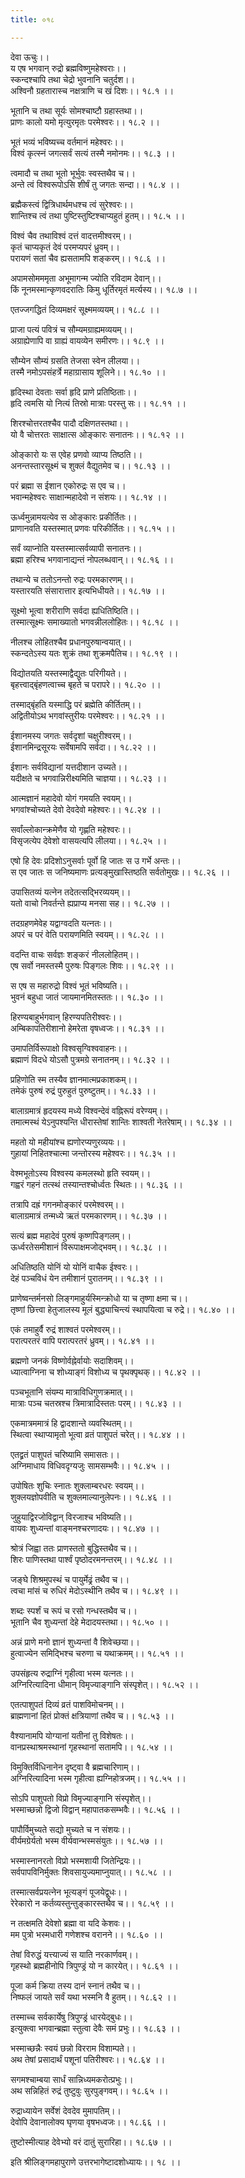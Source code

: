 ```yaml
---
title: ०१८

---
```

देवा ऊचुः।।  
य एष भगवान् रुद्रो ब्रह्मविष्णुमहेश्वराः।।  
स्कन्दश्चापि तथा चेद्रो भुवनानि चतुर्दश।।  
अश्विनौ ग्रहतारास्च नक्षत्राणि च खं दिशः।। १८.१ ।।  
  
भूतानि च तथा सूर्यः सोमश्चाष्टौ ग्रहास्तथा।।  
प्राणः कालो यमो मृत्युरमृतः परमेश्वरः।। १८.२ ।।  
  
भूतं भव्यं भविष्यच्च वर्तमानं महेश्वरः।।  
विश्वं कृत्स्नं जगत्सर्वं सत्यं तस्मै नमोनमः।। १८.३ ।।  
  
त्वमादौ च तथा भूतो भूर्भुवः स्वस्तथैव च।।  
अन्ते त्वं विश्वरूपोऽसि शीर्षं तु जगतः सन्दा।। १८.४ ।।  
  
ब्रह्मैकस्त्वं द्वित्रिधार्थमधश्च त्वं सुरेश्वरः।।  
शान्तिश्च त्वं तथा पुष्टिस्तुष्टिश्चाप्यहुतं हुतम्।। १८.५ ।।  
  
विश्वं चैव तथाविश्वं दत्तं वादत्तमीश्वरम्।।  
कृतं चाप्यकृतं देवं परमप्यपरं ध्रुवम्।।  
परायणं सतां चैव ह्यसतामपि शङ्करम्।। १८.६ ।।  
  
अपामसोमममृता अभूमागन्म ज्योति रविदाम देवान्।।  
किं नूनमस्मान्कृणवदरातिः किमु धूर्तिरमृतं मर्त्यस्य।। १८.७ ।।  
  
एतज्जगद्धितं दिव्यमक्षरं सूक्ष्ममव्ययम्।। १८.८ ।।  
  
प्राजा पत्यं पवित्रं च सौम्यमग्राह्यमव्ययम्।।  
अग्राह्येणापि वा ग्राह्यं वायव्येन समीरणः।। १८.९ ।।  
  
सौम्येन सौम्यं ग्रसति तेजसा स्वेन लीलया।।  
तस्मै नमोऽपसंहर्त्रे महाग्रासाय शूलिने।। १८.१० ।।  
  
हृदिस्था देवताः सर्वा हृदि प्राणे प्रतिष्ठिताः।।  
हृदि त्वमसि यो नित्यं तिस्रो मात्राः परस्तु सः।। १८.११ ।।  
  
शिरश्चोत्तरतश्चैव पादौ दक्षिणतस्तथा।।  
यो वै चोत्तरतः साक्षात्स ओङ्कारः सनातनः।। १८.१२ ।।  
  
ओङ्कारो यः स एवेह प्रणवो व्याप्य तिष्ठति।।  
अनन्तस्तारसूक्ष्मं च शुक्लं वैद्युतमेव च।। १८.१३ ।।  
  
परं ब्रह्मा स ईशान एकोरुद्रः स एव च।।  
भवान्महेश्वरः साक्षान्महादेवो न संशयः।। १८.१४ ।।  
  
ऊर्ध्वमुन्नामयत्येव स ओङ्कारः प्रकीर्तितः।।  
प्राणानवति यस्तस्मात् प्रणवः परिकीर्तितः।। १८.१५ ।।  
  
सर्वं व्याप्नोति यस्तस्मात्सर्वव्यापी सनातनः।।  
ब्रह्मा हरिश्च भगवानाद्यन्तं नोपलब्धवान्।। १८.१६ ।।  
  
तथान्ये च ततोऽनन्तो रुद्रः परमकारणम्।।  
यस्तारयति संसारात्तार इत्यभिधीयते।। १८.१७ ।।  
  
सूक्ष्मो भूत्वा शरीराणि सर्वदा ह्यधितिष्ठिति।।  
तस्मात्सूक्ष्मः समाख्यातो भगवन्नीललोहितः।। १८.१८ ।।  
  
नीलश्च लोहितश्चैव प्रधानपुरुषान्वयात्।।  
स्कन्दतेऽस्य यतः शुक्रं तथा शुक्रमपैतिच।। १८.१९ ।।  
  
विद्योतयति यस्तस्माद्वैद्युतः परिगीयते।।  
बृहत्त्वाद्बृंहणत्वाच्च बृहते च परापरे।। १८.२० ।।  
  
तस्माद्बृंहति यस्माद्धि परं ब्रह्मेति कीर्तितम्।।  
अद्वितीयोऽथ भगवांस्तुरीयः परमेश्वरः।। १८.२१ ।।  
  
ईशानमस्य जगतः सर्वदृशां चक्षुरीश्वरम्।।  
ईशानमिन्द्रसूरयः सर्वेषामपि सर्वदा।। १८.२२ ।।  
  
ईशानः सर्वविद्यानां यत्तदीशान उच्यते।।  
यदीक्षते च भगवान्निरीक्ष्यमिति चाज्ञया।। १८.२३ ।।  
  
आत्मज्ञानं महादेवो योगं गमयति स्वयम्।।  
भगवांश्चोच्यते देवो देवदेवो महेश्वरः।। १८.२४ ।।  
  
सर्वांल्लोकान्क्रमेणैव यो गृह्णति महेश्वरः।।  
विसृजत्येप देवेशो वासयत्यपि लीलया।। १८.२५ ।।  
  
एषो हि देवः प्रदिशोऽनुसर्वाः पूर्वो हि जातः स उ गर्भे अन्तः।।  
स एव जातः स जनिष्यमाणः प्रत्यङ्मुखास्तिष्ठति सर्वतोमुखः।। १८.२६ ।।  
  
उपासितव्यं यत्नेन तदेतत्सद्भिरव्ययम्।।  
यतो वाचो निवर्तन्ते ह्यप्राप्य मनसा सह।। १८.२७ ।।  
  
तदग्रहणमेवेह यद्वाग्वदति यत्नतः।।  
अपरं च परं वेति परायणमिति स्वयम्।। १८.२८ ।।  
  
वदन्ति वाचः सर्वज्ञः शङ्करं नीललोहितम्।।  
एष सर्वो नमस्तस्मै पुरुषः पिङ्गलः शिवः।। १८.२९ ।।  
  
स एष स महारुद्रो विश्वं भूतं भविष्यति।।  
भुवनं बहुधा जातं जायमानमितस्ततः।। १८.३० ।।  
  
हिरण्यबाहुर्भगवान् हिरण्यपतिरीश्वरः।।  
अम्बिकापतिरीशानो हेमरेता वृषध्वजः।। १८.३१ ।।  
  
उमापतिर्विरूपाक्षो विश्वसृग्विश्ववाहनः।।  
ब्रह्माणं विदधे योऽसौ पुत्रमग्रे सनातनम्।। १८.३२ ।।  
  
प्रहिणोति स्म तस्यैव ज्ञानमात्मप्रकाशकम्।।  
तमेकं पुरुषं रुद्रं पुरुहुतं पुरुष्टुतम्।। १८.३३ ।।  
  
बालाग्रमात्रं हृदयस्य मध्ये विश्वन्देवं वह्निरूपं वरेण्यम्।।  
तमात्मस्थं येऽनुपश्यन्ति धीरास्तेषां शान्तिः शाश्वती नेतरेषाम्।। १८.३४ ।।  
  
महतो यो महीयांश्च ह्यणोरप्यणुरव्ययः।।  
गुहायां निहितश्चात्मा जन्तोरस्य महेश्वरः।। १८.३५ ।।  
  
वेश्मभूतोऽस्य विश्वस्य कमलस्थो हृति स्वयम्।।  
गह्वरं गहनं तत्स्थं तस्यान्तश्चोर्ध्वतः स्थितः।। १८.३६ ।।  
  
तत्रापि दह्रं गगनमोङ्कारं परमेश्वरम्।।  
बालाग्रमात्रं तन्मध्ये ऋतं परमकारणम्।। १८.३७ ।।  
  
सत्यं ब्रह्म महादेवं पुरुषं कृष्णपिङ्गलम्।।  
ऊर्ध्वरतेसमीशानं विरूपाक्षमजोद्भवम्।। १८.३८ ।।  
  
अधितिष्ठति योनिं यो योनिं वाचैक ईश्वरः।।  
देहं पञ्चविधं येन तमीशानं पुरातनम्।। १८.३९ ।।  
  
प्राणेष्वन्तर्मनसो लिङ्गमाहुर्यस्मिन्क्रोधो या च तृष्णा क्षमा च।।  
तृष्णां छित्त्वा हेतुजालस्य मूलं बुद्ध्याचिन्त्यं स्थापयित्वा च रुद्रे।। १८.४० ।।  
  
एकं तमाहुर्वै रुद्रं शाश्वतं परमेश्वरम्।।  
परात्परतरं वापि परात्परतरं ध्रुवम्।। १८.४१ ।।  
  
ब्रह्मणो जनकं विष्णोर्वह्नेर्वायोः सदाशिवम्।।  
ध्यात्वाग्निना च शोध्याङ्गं विशोध्य च पृथक्पृथक्।। १८.४२ ।।  
  
पञ्चभूतानि संयम्य मात्राविधिगुणक्रमात्।।  
मात्राः पञ्च चतस्रश्च त्रिमात्रादिस्ततः परम्।। १८.४३ ।।  
  
एकमात्रममात्रं हि द्वादशान्ते व्यवस्थितम्।।  
स्थित्वा स्थाप्यामृतो भूत्वा व्रतं पाशुपतं चरेत्।। १८.४४ ।।  
  
एतद्व्रतं पाशुपतं चरिष्यामि समासतः।।  
अग्निमाधाय विधिवदृग्यजुः सामसम्भवैः।। १८.४५ ।।  
  
उपोषितः शुचिः स्नातः शुक्लाम्बरधरः स्वयम्।।  
शुक्लयज्ञोपवीति च शुक्लमाल्यानुलेपनः।। १८.४६ ।।  
  
जुहुयाद्विरजोविद्वान् विरजाश्च भविष्यति।।  
वायवः शुध्यन्तां वाङ्मनश्चरणादयः।। १८.४७ ।।  
  
श्रोत्रं जिह्वा ततः प्राणस्ततो बुद्धिस्तथैव च।।  
शिरः पाणिस्तथा पार्श्वं पृष्ठोदरमनन्तरम्।। १८.४८ ।।  
  
जङ्घे शिश्रमुपस्थं च पायुर्मेढ्रं तथैव च।।  
त्वचा मांसं च रुधिरं मेदोऽस्थीनि तथैव च।। १८.४९ ।।  
  
शब्दः स्पर्शं च रूपं च रसो गन्धस्तथैव च।।  
भूतानि चैव शुध्यन्तां देहे मेदादयस्तथा।। १८.५० ।।  
  
अन्नं प्राणे मनो ज्ञानं शुध्यन्तां वै शिवेच्छया।।  
हुत्वाज्येन समिद्भिश्च चरुणा च यथाक्रमम्।। १८.५१ ।।  
  
उपसंहृत्य रुद्राग्निं गृहीत्वा भस्म यत्नतः।।  
अग्निरित्यादिना धीमान् विमृज्याङ्गानि संस्पृशेत्।। १८.५२ ।।  
  
एतत्पाशुपतं दिव्यं व्रतं पाशविमोचनम्।।  
ब्राह्मणानां हितं प्रोक्तं क्षत्रियाणां तथैव च।। १८.५३ ।।  
  
वैश्यानामपि योग्यानां यतीनां तु विशेषतः।।  
वानप्रस्थाश्रमस्थानां गृहस्थानां सतामपि।। १८.५४ ।।  
  
विमुक्तिर्विधिनानेन दृष्ट्वा वै ब्रह्मचारिणाम्।।  
अग्निरित्यादिना भस्म गृहीत्वा ह्यग्निहोत्रजम्।। १८.५५ ।।  
  
सोऽपि पाशुपतो विप्रो विमृज्याङ्गानि संस्पृशेत्।।  
भस्माच्छन्नो द्विजो विद्वान् महापातकसम्भवैः।। १८.५६ ।।  
  
पापौर्विमुच्यते सद्यो मुच्यते च न संशयः।।  
वीर्यमग्रेर्यतो भस्म वीर्यवान्भस्मसंयुतः।। १८.५७ ।।  
  
भस्मास्नानरतो विप्रो भस्मशायी जितेन्द्रियः।।  
सर्वपापविनिर्मुक्तः शिवसायुज्यमाप्नुयात्।। १८.५८ ।।  
  
तस्मात्सर्वप्रयत्नेन भूत्यङ्गं पूजयेद्वुधः।।  
रेरेकारो न कर्तव्यस्तुन्तुङ्कारस्तथैव च।। १८.५९ ।।  
  
न तत्क्षमति देवेशो ब्रह्मा वा यदि केशवः।।  
मम पुत्रो भस्मधारी गणेशश्च वरानने।। १८.६० ।।  
  
तेषां विरुद्धं यत्त्याज्यं स याति नरकार्णवम्।।  
गृहस्थो ब्रह्महीनोपि त्रिपुण्ड्रं यो न कारयेत्।। १८.६१ ।।  
  
पूजा कर्म क्रिया तस्य दानं स्नानं तथैव च।।  
निष्फलं जायते सर्वं यथा भस्मनि वै हुतम्।। १८.६२ ।।  
  
तस्माच्च सर्वकार्येषु त्रिपुण्ड्रं धारयेद्बुधः।।  
इत्युक्त्वा भगवान्ब्रह्मा स्तुत्वा देवैः समं प्रभुः।। १८.६३ ।।  
  
भस्माच्छन्नैः स्वयं छन्नो विरराम विशाम्पते।।  
अथ तेषां प्रसादार्थं पशूनां पतिरीश्वरः।। १८.६४ ।।  
  
सगमश्चाम्बया सार्धं सान्निध्यमकरोत्प्रभुः।।  
अथ सन्निहितं रुद्रं तुष्टुवुः सुरपुङ्गवम्।। १८.६५ ।।  
  
रुद्राध्यायेन सर्वेशं देवदेव मुमापतिम्।।  
देवोपि देवानालोक्य घृणया वृषभध्वजः।। १८.६६ ।।  
  
तुष्टोस्मीत्याह देवेभ्यो वरं दातुं सुरारिहा।। १८.६७ ।।  
  
इति श्रीलिङ्गमहापुराणे उत्तरभागेष्टादशोध्यायः।। १८ ।।